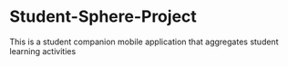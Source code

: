 # Student-Sphere-Project
This is a student companion mobile application that aggregates student learning activities 
